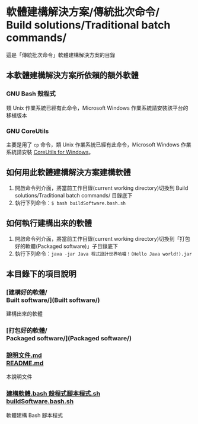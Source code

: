 # 軟體建構解決方案/傳統批次命令/<br />Build solutions/Traditional batch commands/ 
這是「傳統批次命令」軟體建構解決方案的目錄

## 本軟體建構解決方案所依賴的額外軟體
### GNU Bash 殼程式
類 Unix 作業系統已經有此命令，Microsoft Windows 作業系統請安裝該平台的移植版本

### GNU CoreUtils
主要是用了 `cp` 命令，類 Unix 作業系統已經有此命令，Microsoft Windows 作業系統請安裝 [CoreUtils for Windows](http://gnuwin32.sourceforge.net/packages/coreutils.htm)。

## 如何用此軟體建構解決方案建構軟體
1. 開啟命令列介面，將當前工作目錄(current working directory)切換到  Build solutions/Traditional batch commands/  目錄底下
2. 執行下列命令：`$ bash buildSoftware.bash.sh`

## 如何執行建構出來的軟體
1. 開啟命令列介面，將當前工作目錄(current working directory)切換到「打包好的軟體(Packaged software)」子目錄底下
2. 執行下列命令：`java -jar Java 程式設計世界哈囉！(Hello Java world!).jar`

## 本目錄下的項目說明
### [建構好的軟體/<br />Built software/](Built software/)
建構出來的軟體

### [打包好的軟體/<br />Packaged software/](Packaged software/)

### [說明文件.md<br />README.md](README.md)
本說明文件

### [建構軟體.bash 殼程式腳本程式.sh<br />buildSoftware.bash.sh](buildSoftware.bash.sh)
軟體建構 Bash 腳本程式
